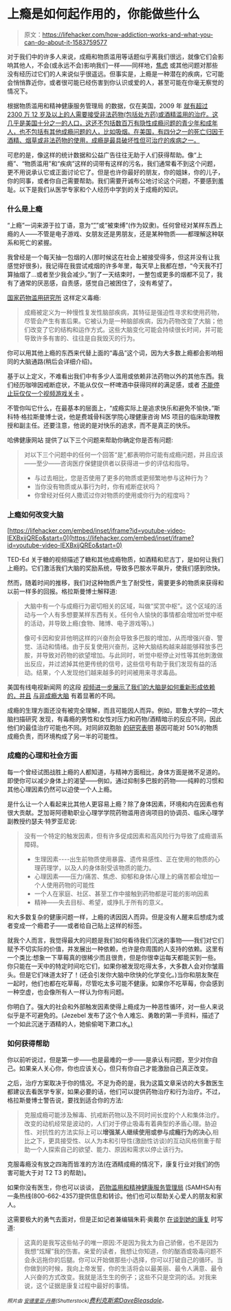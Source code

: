 # 上瘾是如何起作用的，你能做些什么

> 原文：<https://lifehacker.com/how-addiction-works-and-what-you-can-do-about-it-1583759577>

对于我们中的许多人来说，成瘾和物质滥用等话题似乎离我们很远，就像它们会影响其他人，不会(或永远不会)影响我们一样——同样地，[焦虑](http://lifehacker.com/what-anxiety-actually-does-to-you-and-what-you-can-do-a-1468128356) 或其他问题对那些没有经历过它们的人来说似乎很遥远。但事实是，上瘾是一种潜在的疾病，它可能会悄悄靠近你，或者很可能已经伤害到你认识或爱的人，甚至可能在你毫无察觉的情况下。

根据物质滥用和精神健康服务管理局 的数据，仅在美国，2009 年 [就有超过 2300 万 12 岁及以上的人需要接受非法药物(包括处方药)或酒精滥用的治疗。这几乎是美国十分之一的人口，这还不包括数百万有隐性成瘾问题的青少年和成年人，也不包括有其他成瘾问题的人，比如吸烟。在美国，有四分之一的死亡归因于酒精、烟草或非法药物的使用，成瘾是最具破坏性但可治疗的疾病之一。](http://www.drugabuse.gov/publications/drugfacts/treatment-statistics#sources)

可悲的是，像这样的统计数据和公益广告往往无助于人们获得帮助。像“上瘾”、“物质滥用”和“疾病”这样的词带有这样的污名，我们通常看不到这个问题，更不用说承认它或正面讨论它了。但是也许你最好的朋友，你的姐妹，你的儿子，你的同事，或者你自己需要帮助。我们需要开诚布公地讨论这个问题，不要感到羞耻。以下是我们从医学专家和个人经历中学到的关于成瘾的知识。

### 什么是上瘾

“上瘾”一词来源于拉丁语，意为“[”](http://en.wiktionary.org/wiki/addictus)”或“被束缚”(作为奴隶)。任何曾经对某样东西上瘾的人——不管是电子游戏、女朋友还是男朋友，还是某种物质——都理解这种联系和死亡的紧握。

我曾经是一个每天抽一包烟的人(那时候这在社会上被接受得多，但这并没有让我感觉好很多)，我记得在我尝试戒烟的许多年里，每天早上我都在想，“今天我不打算抽烟了...或者至少我会减少。”到了一天结束时，一整包或更多的烟都不见了，我有了通常的厌恶感，自责感，感觉自己被困住了，没有希望了。

[国家药物滥用研究所](http://www.drugabuse.gov/publications/media-guide/science-drug-abuse-addiction) 这样定义毒瘾:

> 成瘾被定义为一种慢性复发性脑部疾病，其特征是强迫性寻求和使用药物，尽管会产生有害后果。它被认为是一种脑部疾病，因为药物改变了大脑；他们改变了它的结构和运作方式。这些大脑变化可能会持续很长时间，并可能导致许多有害的、往往是自我毁灭的行为。

你可以用其他上瘾的东西来代替上面的“毒品”这个词，因为大多数上瘾都会影响相同的大脑通路(稍后会详细介绍)。

基于以上定义，不难看出我们中有多少人滥用或依赖非法药物以外的其他东西。我们经历咖啡因戒断症状，不能从仅仅一杯啤酒中获得同样的满足感，或者 [不能停止玩仅仅一个视频游戏关卡](https://lifehacker.com/why-some-video-games-are-so-addictive-1520697996) 。

不管你叫它什么，在最基本的层面上，“成瘾实际上是追求快乐和避免不愉快，”斯科特·格拉斯曼博士说，他是费城骨科医学院心理健康咨询 MS 项目的临床助理教授和副主任。还要注意，他说的是对快乐的追求，而不是真正的快乐。

哈佛健康网站 提供了以下三个问题来帮助你确定你是否有问题:

> 对以下三个问题中的任何一个回答“是”,都表明你可能有成瘾问题，并且应该——至少——咨询医疗保健提供者以获得进一步的评估和指导。
> 
> *   与过去相比，您是否使用了更多的物质或更频繁地参与这种行为？
> *   当你没有物质或从事行为时，你有戒断症状吗？
> *   你曾经对任何人撒谎过你对物质的使用或你行为的程度吗？

### 上瘾如何改变大脑

 [https://lifehacker.com/embed/inset/iframe?id=youtube-video-lEXBxijQREo&start=0](https://lifehacker.com/embed/inset/iframe?id=youtube-video-lEXBxijQREo&start=0) 

TED-Ed 关于糖的视频描述了糖和其他成瘾物质，如酒精和尼古丁，是如何让我们上瘾的。它们激活我们大脑的奖励系统，导致多巴胺水平飙升，使我们感到欣快。

然而，随着时间的推移，我们对这种物质产生了耐受性，需要更多的物质来获得和以前一样多的回报。格拉斯曼博士解释道:

> 大脑中有一个与成瘾行为密切相关的区域，叫做“奖赏中枢”。这个区域的活动与一个人有多想要某样东西有关。任何令人愉快的事情都会增加听觉中枢的活动，并导致上瘾(食物、赌博、电子游戏等)。)
> 
> 像可卡因和安非他明这样的兴奋剂会导致多巴胺的增加，从而增强兴奋、警觉、活动和情绪。由于反复使用兴奋剂，这种大脑结构越来越能够释放多巴胺，并导致对药物的欲望增加。与此同时，听觉中枢停止对性等其他刺激做出反应，并过滤掉其他更传统的信号，这些信号有助于我们发现有益的活动。结果，个人发现他们越来越多的时间被用来寻求毒品。

美国有线电视新闻网 的这段 [视频进一步展示了我们的大脑是如何重新形成依赖的，并且](https://www.youtube.com/watch?v=5f1nmqiHIII) [与非成瘾大脑](https://gizmodo.com/this-is-what-your-brain-on-drugs-really-looks-like-5878523) 有着显著的不同。

成瘾的生理方面还没有被完全理解，而且可能因人而异。例如，耶鲁大学的一项大脑扫描研究 发现，有毒瘾的男性和女性对压力和药物/酒精暗示的反应不同，因此他们的最佳治疗可能也不同。对同卵双胞胎 [的研究表明](http://alcoholrehab.com/addiction-articles/addiction-and-twin-studies/) 基因可能对 50%的物质成瘾负责，而环境构成了另一半的可能性。

### 成瘾的心理和社会方面

每一个曾经试图战胜上瘾的人都知道，与精神方面相比，身体方面是微不足道的。即使你可以减少身体上的渴望——例如，通过抑制多巴胺的药物——纯粹的习惯和其他心理因素仍然可以迫使一个人上瘾。

是什么让一个人看起来比其他人更容易上瘾？除了身体因素，环境和内在因素也有很大贡献。芝加哥阿德勒职业心理学学院药物滥用咨询项目的协调员、临床心理学副教授约瑟夫·特罗亚尼说:

> 没有一个特定的触发因素，但有许多促成因素和高风险行为导致了成瘾谱系障碍。
> 
> *   生理因素----出生前物质使用暴露、遗传易感性、正在使用的物质的心理药理学，以及人的身体耐受该物质的能力。
> *   心理因素——压力/痛苦、焦虑、抑郁和身体/心理上的痛苦都会增加一个人使用药物的可能性
> *   一个人在家庭、社区、甚至工作中接触到药物都是可能的影响因素
> *   精神——失去目标、希望，或挣扎于所有的意义。

和大多数复杂的健康问题一样，上瘾的诱因因人而异。但是没有人醒来后想成为或者变成一个瘾君子——或者给自己贴上这样的标签。

就我个人而言，我觉得最大的问题是我们如何看待我们沉迷的事物——我们对它们赋予不切实际的价值，并发展出一种依赖，也许是你周围的人支持的依赖。这里有一个类比:想象一下草莓真的很稀少而且很贵，但是你很幸运每天都能买到一些。你只能在一天中的特定时间吃它们，如果你被发现吃得太多，大多数人会对你皱眉头。但是它们味道太好了！(还会引发你大脑中欣快的化学变化。)当你和朋友聚在一起时，他们也都在吃草莓，尽管吃太多可能不健康。如果你不吃草莓，你会感到一种空虚，也会像所有人一样认为你有问题。

你明白了。强大的社会和外部触发因素使得上瘾成为一种恶性循环，对一些人来说似乎是不可避免的。(Jezebel 发布了这个令人难忘、勇敢的第一手资料，描述了一个如此沉迷于酒精的人，她偷偷喝下漱口水[。)](http://jezebel.com/i-was-a-mouthwash-drunkard-215464191)

### 如何获得帮助

你以前听说过，但是第一步——也是最难的一步——是承认有问题，至少对你自己。如果亲人关心你，你也应该关心，但只有你自己才能激励自己真正改变。

之后，治疗方案取决于你的情况。不足为奇的是，我为这篇文章采访的大多数医生都建议去看医学专家，如果必要的话，他们可以提供药物治疗和行为治疗。不过，格拉斯曼博士警告说，要找到适合你的方法:

> 克服成瘾可能涉及解毒、抗戒断药物以及不同时间长度的个人和集体治疗。改变的动机经常是波动的，人们对于停止吸毒有着典型的矛盾心理。胁迫性、对抗性的方法实际上可以**增强某人继续使用或参与成瘾行为的决心**,相比之下，更具接受性、以人为本和引导性(激励性访谈)的互动风格侧重于帮助一个人探索自己的欲望、能力、原因和需求以停止该行为。

克服毒瘾没有放之四海而皆准的方法(在酒精成瘾的情况下，康复行业对我们的伤害可能大于对 T2 T3 的帮助)。

如果你没有医生，你也可以谈谈， [药物滥用和精神健康服务管理局](http://www.samhsa.gov/Treatment/) (SAMHSA)有一条热线(800-662-4357)提供信息和转诊。他们也可以帮助关心爱人的朋友和家人。

这需要极大的勇气去面对，但是正如记者兼编辑朱莉·奥戴尔 [在谈到她的康复](http://jolieodell.wordpress.com/2012/04/18/two-years-of-sobriety-what-i-know-now-that-i-wish-i-had-known-then/) 时写道:

> 这真的是我写这些帖子的唯一原因:不是因为我太为自己骄傲，也不是因为我想“炫耀”我的伤害。亲爱的读者，我想让你知道，你的酗酒或吸毒问题不会永远拖你的后腿。你可以开始做那些小选择，你可以打破自己的循环。当你做到的时候，我向上帝发誓，你的生活将会以最美丽、最令人满意、最令人兴奋的方式改变。我就是活生生的例子；这些不只是空洞的话。对我来说，这个证据是康复过程中最好的事情。

<small>*照片由*</small> [<small>*安德里亚·丹蒂*</small>](http://www.shutterstock.com/pic-26954713/stock-photo-steel-ball-and-chain-in-a-prison-cell-digital-illustration.html?src=Lg7eiPdw4rkHRKEOfZF64g-1-74)<small>*(Shutterstock)*</small>[*费利克斯索*](https://www.flickr.com/photos/felixtsao/4512470106/sizes/l)*[*DaveBleasdale*](https://www.flickr.com/photos/sidelong/5923745788/sizes/z/)<small>*。*</small>*